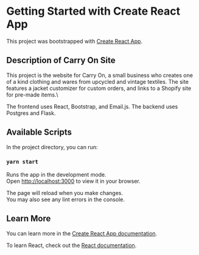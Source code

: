 # Getting Started with Create React App

This project was bootstrapped with [Create React App](https://github.com/facebook/create-react-app).

## Description of Carry On Site

This project is the website for Carry On, a small business who creates one of a kind clothing and wares from upcycled and vintage textiles.  The site features a jacket customizer for custom orders, and links to a Shopify site for pre-made items.\

The frontend uses React, Bootstrap, and Email.js. The backend uses Postgres and Flask. 

## Available Scripts

In the project directory, you can run:

### `yarn start`

Runs the app in the development mode.\
Open [http://localhost:3000](http://localhost:3000) to view it in your browser.

The page will reload when you make changes.\
You may also see any lint errors in the console.


## Learn More

You can learn more in the [Create React App documentation](https://facebook.github.io/create-react-app/docs/getting-started).

To learn React, check out the [React documentation](https://reactjs.org/).


